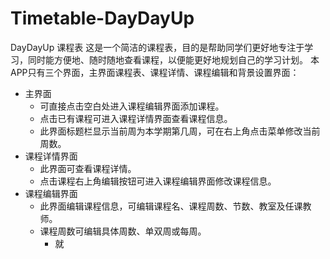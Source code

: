 # Timetable-DayDayUp
DayDayUp 课程表
这是一个简洁的课程表，目的是帮助同学们更好地专注于学习，同时能方便地、随时随地查看课程，以便能更好地规划自己的学习计划。
本APP只有三个界面，主界面课程表、课程详情、课程编辑和背景设置界面：
- 主界面
  - 可直接点击空白处进入课程编辑界面添加课程。
  - 点击已有课程可进入课程详情界面查看课程信息。
  - 此界面标题栏显示当前周为本学期第几周，可在右上角点击菜单修改当前周数。
- 课程详情界面
  - 此界面可查看课程详情。
  - 点击课程右上角编辑按钮可进入课程编辑界面修改课程信息。
- 课程编辑界面
  - 此界面编辑课程信息，可编辑课程名、课程周数、节数、教室及任课教师。
  - 课程周数可编辑具体周数、单双周或每周。
    - 就
